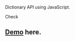 Dictionary API using JavaScript.

Check <h2> <a href="https://uditsahani.tech/siamu-dictionary"/><b>Demo</b></a> here.</h2>
